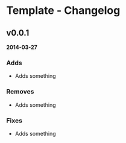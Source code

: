 Template - Changelog
====================

v0.0.1
------

**2014-03-27**

### Adds

- Adds something

### Removes

- Adds something

### Fixes

- Adds something
